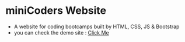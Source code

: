 # miniCoders Website
* A website for coding bootcamps built by HTML, CSS, JS &amp; Bootstrap 
* you can check the demo site : <a href="https://minicoders1.github.io/" target="_blank">Click Me</a>
